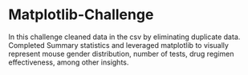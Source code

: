 # Matplotlib-Challenge

In this challenge cleaned data in the csv by eliminating duplicate data. Completed Summary statistics and leveraged matplotlib to visually represent mouse gender distribution, number of tests, drug regimen effectiveness, among other insights.
